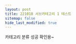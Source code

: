 ```yaml
---
layout: post
title: 221018 서브카테고리 1 테스트
sitemap: false
hide_last_modified: true
---
```


카테고리 분류 성공 확인용~ 